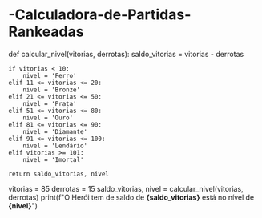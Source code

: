 ﻿# -Calculadora-de-Partidas-Rankeadas
def calcular_nivel(vitorias, derrotas):
    saldo_vitorias = vitorias - derrotas

    if vitorias < 10:
        nivel = 'Ferro'
    elif 11 <= vitorias <= 20:
        nivel = 'Bronze'
    elif 21 <= vitorias <= 50:
        nivel = 'Prata'
    elif 51 <= vitorias <= 80:
        nivel = 'Ouro'
    elif 81 <= vitorias <= 90:
        nivel = 'Diamante'
    elif 91 <= vitorias <= 100:
        nivel = 'Lendário'
    elif vitorias >= 101:
        nivel = 'Imortal'

    return saldo_vitorias, nivel

vitorias = 85
derrotas = 15
saldo_vitorias, nivel = calcular_nivel(vitorias, derrotas)
print(f"O Herói tem de saldo de **{saldo_vitorias}** está no nível de **{nivel}**")
